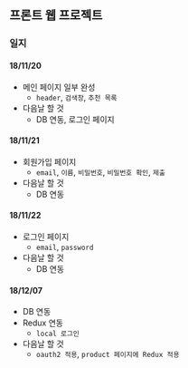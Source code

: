 ## 프론트 웹 프로젝트
### 일지
#### 18/11/20
- 메인 페이지 일부 완성
  - `header`, `검색창`, `추천 목록`
- 다음날 할 것
  - DB 연동, 로그인 페이지
#### 18/11/21
- 회원가입 페이지
  - `email`, `이름`, `비밀번호`, `비밀번호 확인`, `제출`
- 다음날 할 것
  - DB 연동
#### 18/11/22
- 로그인 페이지
  - `email`, `password`
- 다음날 할 것
  - DB 연동
#### 18/12/07
- DB 연동
- Redux 연동
  - `local 로그인`
- 다음날 할 것
  - `oauth2 적용`, `product 페이지에 Redux 적용`
